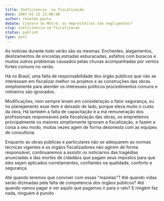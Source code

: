 ```yaml
---
title: Ineficiencia  na fiscalização
date: 2007-01-15 22:00:00
author: renaldo.paula
debate: Cratera do Metrô: as empreiteiras são negligentes?
slug: ineficiencia-na-fiscalizacao
status: publish 
type: post
---
```


As noticias durante todo verão são as mesmas: Enchentes, alagamentos, deslizamentos de encostas,estradas esburacadas, asfaltos com buracos e muitos outros problemas causados pelas chuvas acompanhadas por ventos fortes comuns no verão.  

Há no Brasil, uma falta de responsabilidade dos órgão públicos que não se interessam em fiscalizar melhor os projetos e as construções das obras. simplismente para atender os interesses politicos procedimentos comuns e rotineiros são ignorados.  

Modificações, nem sempre levam em consideração o fator segurança, ou no planejamento esse item é deixado de lado, porque eleva muito o custo da obra, Há também a falta de capacitação e a má remuneração dos profissionais responsáveis pela fiscalização das obras, os empreiteiros principalmente os maiores simplismente ignoram a fiscalização, e fazem a coisa a seu modo, muitas vezes agem de forma desonesta com as equipes de consultoria.  

Enquanto as obras públicas e particulares não se adequarem as normas técnicas vigentes e os órgãos fiscalizadores não agirem de forma responsável, continuaremos a assistir os noticiarios das tragédias anunciadas e das mortes de cidadãos que pagam seus impostos para que eles sejam aplicados corretamentes, confiantes na qualidade, conforto e segurança.  

Até quando teremos que conviver com essas "mazelas"? Até quando vidas serão dizimadas pela falta de competencia dos órgãos públicos? Até quando vamos pagar e ver aquilo que pagamos ir para o ralo? E ningém faz nada, ninguém é punido
